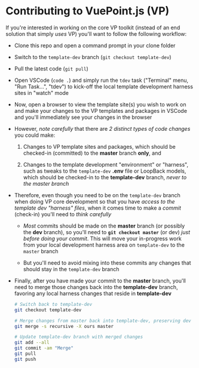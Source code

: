 # Contributing to VuePoint.js (VP)

If you're interested in working on the core VP toolkit (instead of an end solution that simply _uses_ VP) you'll want to follow the following workflow:

- Clone this repo and open a command prompt in your clone folder

- Switch to the `template-dev` branch (`git checkout template-dev`)

- Pull the latest code (`git pull`)

- Open VSCode (`code .`) and simply run the `tdev` task ("Terminal" menu, "Run Task...", "tdev") to kick-off the local template development harness sites in "watch" mode

- Now, open a browser to view the template site(s) you wish to work on and make your changes to the VP templates and packages in VSCode and you'll immediately see your changes in the browser

- However, _note carefully_ that there are _2 distinct types of code changes_ you could make:

  1. Changes to VP template sites and packages, which should be checked-in (committed) to the **master** branch **only**, and

  1. Changes to the template development "environment" or "harness", such as tweaks to the `template-dev` **.env** file or LoopBack models, which should be checked-in to the **template-dev** branch, _never to the master branch_

- Therefore, even though you need to be on the `template-dev` branch when doing VP core development so that you have _access to the template dev "harness" files_, when it comes time to make a _commit_ (check-in) you'll need to _think carefully_

  - _Most_ commits should be made on the **master** branch (or possibly the **dev** branch), so you'll need to **`git checkout master`** (or dev) _just before doing your commit_. This will move your in-progress work from your local development harness area on `template-dev` to the `master` branch

  - But you'll need to avoid mixing into these commits any changes that should stay in the `template-dev` branch

- Finally, after you have made your commit to the **master** branch, you'll need to merge those changes back into the **template-dev** branch, favoring any local harness changes that reside in **template-dev**

  ```bash
  # Switch back to template-dev
  git checkout template-dev

  # Merge changes from master back into template-dev, preserving dev harness stuff
  git merge -s recursive -X ours master

  # Update template-dev branch with merged changes
  git add --all
  git commit -am "Merge"
  git pull
  git push
  ```
